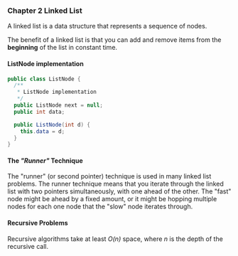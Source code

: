 ### Chapter 2 Linked List

A linked list is a data structure that represents a sequence of nodes.

The benefit of a linked list is that you can add and remove items from the **beginning** of the list in constant time.

#### ListNode implementation

```java
public class ListNode {
  /**
   * ListNode implementation
   */
  public ListNode next = null;
  public int data;

  public ListNode(int d) {
    this.data = d;
  }
}
```

#### The *"Runner"* Technique
The "runner" (or second pointer) technique is used in many linked list problems. The runner technique means that you 
iterate through the linked list with two pointers simultaneously, with one ahead of the other. The "fast" node might be 
ahead by a fixed amount, or it might be hopping multiple nodes for each one node that the "slow" node iterates through.


#### Recursive Problems
Recursive algorithms take at least *O(n)* space, where *n* is the depth of the recursive call.
